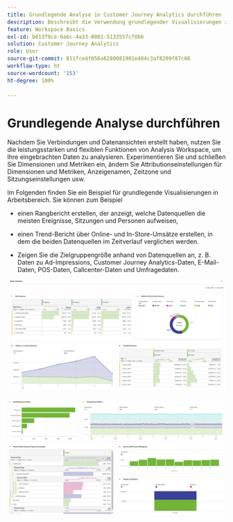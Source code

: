 ```yaml
---
title: Grundlegende Analyse in Customer Journey Analytics durchführen
description: Beschreibt die Verwendung grundlegender Visualisierungen zur Analyse von Daten in Customer Journey Analytics.
feature: Workspace Basics
exl-id: b013f9ce-6a6c-4a33-8081-5133557cf0b6
solution: Customer Journey Analytics
role: User
source-git-commit: 811fce4f056a6280081901e484c3af8209f87c06
workflow-type: ht
source-wordcount: '153'
ht-degree: 100%

---
```


# Grundlegende Analyse durchführen

Nachdem Sie Verbindungen und Datenansichten erstellt haben, nutzen Sie die leistungsstarken und flexiblen Funktionen von Analysis Workspace, um Ihre eingebrachten Daten zu analysieren. Experimentieren Sie und schließen Sie Dimensionen und Metriken ein, ändern Sie Attributionseinstellungen für Dimensionen und Metriken, Anzeigenamen, Zeitzone und Sitzungseinstellungen usw.

Im Folgenden finden Sie ein Beispiel für grundlegende Visualisierungen in Arbeitsbereich. Sie können zum Beispiel

* einen Rangbericht erstellen, der anzeigt, welche Datenquellen die meisten Ereignisse, Sitzungen und Personen aufweisen,

* einen Trend-Bericht über Online- und In-Store-Umsätze erstellen, in dem die beiden Datenquellen im Zeitverlauf verglichen werden.

* Zeigen Sie die Zielgruppengröße anhand von Datenquellen an, z. B. Daten zu Ad-Impressions, Customer Journey Analytics-Daten, E-Mail-Daten, POS-Daten, Callcenter-Daten und Umfragedaten.

![Beispielvisualisierungen grundlegender Analysediagramme. ](assets/cja-basic-analysis.png)

![Weitere Beispiele für Visualisierungen grundlegender Analysediagramme](assets/cja-basic-analysis2.png)
